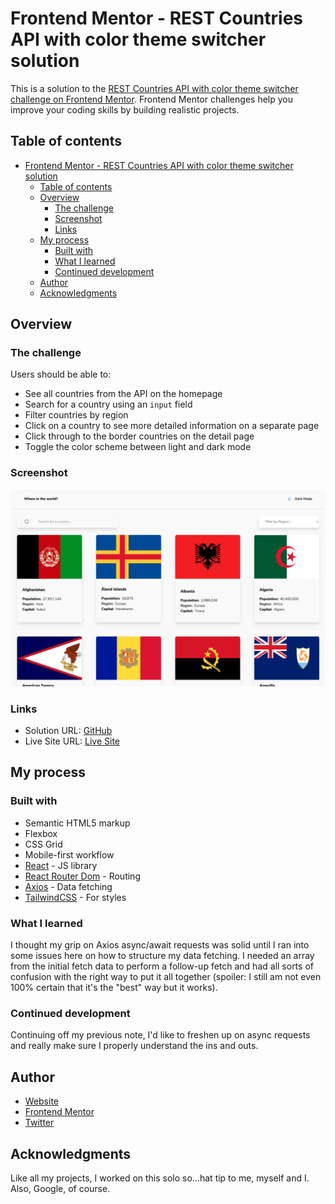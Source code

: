 # Frontend Mentor - REST Countries API with color theme switcher solution

This is a solution to the [REST Countries API with color theme switcher challenge on Frontend Mentor](https://www.frontendmentor.io/challenges/rest-countries-api-with-color-theme-switcher-5cacc469fec04111f7b848ca). Frontend Mentor challenges help you improve your coding skills by building realistic projects.

## Table of contents

- [Frontend Mentor - REST Countries API with color theme switcher solution](#frontend-mentor---rest-countries-api-with-color-theme-switcher-solution)
  - [Table of contents](#table-of-contents)
  - [Overview](#overview)
    - [The challenge](#the-challenge)
    - [Screenshot](#screenshot)
    - [Links](#links)
  - [My process](#my-process)
    - [Built with](#built-with)
    - [What I learned](#what-i-learned)
    - [Continued development](#continued-development)
  - [Author](#author)
  - [Acknowledgments](#acknowledgments)

## Overview

### The challenge

Users should be able to:

- See all countries from the API on the homepage
- Search for a country using an `input` field
- Filter countries by region
- Click on a country to see more detailed information on a separate page
- Click through to the border countries on the detail page
- Toggle the color scheme between light and dark mode

### Screenshot

![Solution screenshot](./src/data/desktop-ss.png)

### Links

- Solution URL: [GitHub](https://github.com/jccdev45/rest-countries-api)
- Live Site URL: [Live Site](https://thirsty-wozniak-5475dc.netlify.app/)

## My process

### Built with

- Semantic HTML5 markup
- Flexbox
- CSS Grid
- Mobile-first workflow
- [React](https://reactjs.org/) - JS library
- [React Router Dom](https://reactrouter.com/web) - Routing
- [Axios](https://www.npmjs.com/package/axios) - Data fetching
- [TailwindCSS](https://tailwindcss.com/) - For styles

### What I learned

I thought my grip on Axios async/await requests was solid until I ran into some issues here on how to structure my data fetching. I needed an array from the initial fetch data to perform a follow-up fetch and had all sorts of confusion with the right way to put it all together (spoiler: I still am not even 100% certain that it's the "best" way but it works).

### Continued development

Continuing off my previous note, I'd like to freshen up on async requests and really make sure I properly understand the ins and outs.

## Author

- [Website](https://www.jccdev.tech)
- [Frontend Mentor](https://www.frontendmentor.io/profile/JordanCruzCorrea)
- [Twitter](https://www.twitter.com/jccdev)

## Acknowledgments

Like all my projects, I worked on this solo so...hat tip to me, myself and I. Also, Google, of course.

